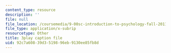 ```yaml
---
content_type: resource
description: ''
file: null
file_location: /coursemedia/9-00sc-introduction-to-psychology-fall-2011/92c7a60839d3519896eb9130ee85fb8d_SFPPw6sDHEI.vtt
file_type: application/x-subrip
resourcetype: Other
title: 3play caption file
uid: 92c7a608-39d3-5198-96eb-9130ee85fb8d
---
```

